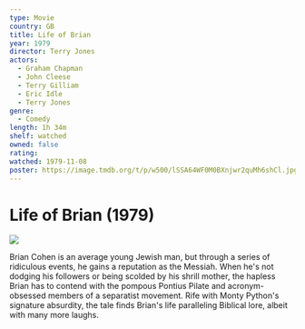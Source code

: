 ```yaml
---
type: Movie
country: GB
title: Life of Brian
year: 1979
director: Terry Jones
actors:
  - Graham Chapman
  - John Cleese
  - Terry Gilliam
  - Eric Idle
  - Terry Jones
genre:
  - Comedy
length: 1h 34m
shelf: watched
owned: false
rating:
watched: 1979-11-08
poster: https://image.tmdb.org/t/p/w500/lSSA64WF0M0BXnjwr2quMh6shCl.jpg
---
```


# Life of Brian (1979)

![](https://image.tmdb.org/t/p/w500/lSSA64WF0M0BXnjwr2quMh6shCl.jpg)

Brian Cohen is an average young Jewish man, but through a series of ridiculous events, he gains a reputation as the Messiah. When he's not dodging his followers or being scolded by his shrill mother, the hapless Brian has to contend with the pompous Pontius Pilate and acronym-obsessed members of a separatist movement. Rife with Monty Python's signature absurdity, the tale finds Brian's life paralleling Biblical lore, albeit with many more laughs.
